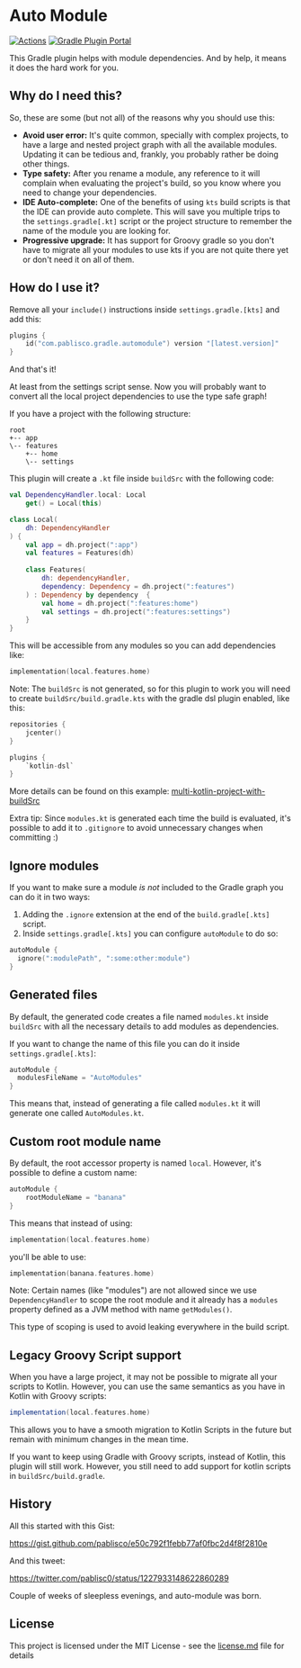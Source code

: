 # Auto Module

[![Actions](https://github.com/pablisco/auto-module/workflows/Publish/badge.svg)](https://github.com/pablisco/auto-module/actions) 
[![Gradle Plugin Portal](https://img.shields.io/maven-metadata/v/https/plugins.gradle.org/m2/com/pablisco/gradle/automodule/core/maven-metadata.xml.svg?label=Gradle)](https://plugins.gradle.org/plugin/com.pablisco.gradle.automodule)

This Gradle plugin helps with module dependencies. And by help, it means it does the hard work for you.

## Why do I need this?

So, these are some (but not all) of the reasons why you should use this:

 - __Avoid user error:__ It's quite common, specially with complex projects, to have a large and nested project graph with all the available modules. Updating it can be tedious and, frankly, you probably rather be doing other things.
 - __Type safety:__ After you rename a module, any reference to it will complain when evaluating the project's build, so you know where you need to change your dependencies.
 - __IDE Auto-complete:__ One of the benefits of using `kts` build scripts is that the IDE can provide auto complete. This will save you multiple trips to the `settings.gradle[.kt]` script or the project structure to remember the name of the module you are looking for.
 - __Progressive upgrade:__ It has support for Groovy gradle so you don't have to migrate all your modules to use kts if you are not quite there yet or don't need it on all of them.
 
## How do I use it?

Remove all your `include()` instructions inside `settings.gradle.[kts]` and add this:

```kotlin
plugins {
    id("com.pablisco.gradle.automodule") version "[latest.version]"
}
```

And that's it!

At least from the settings script sense. Now you will probably want to convert all the local project
dependencies to use the type safe graph!

If you have a project with the following structure:

```
root
+-- app
\-- features
    +-- home
    \-- settings
```

This plugin will create a `.kt` file inside `buildSrc` with the following code:

```kotlin
val DependencyHandler.local: Local
    get() = Local(this)

class Local(
    dh: DependencyHandler
) {
    val app = dh.project(":app")
    val features = Features(dh)
    
    class Features(
        dh: dependencyHandler,
        dependency: Dependency = dh.project(":features")
    ) : Dependency by dependency  {
        val home = dh.project(":features:home")
        val settings = dh.project(":features:settings")
    }
}
```

This will be accessible from any modules so you can add dependencies like:

```kotlin
implementation(local.features.home)
```

Note: The `buildSrc` is not generated, so for this plugin to work you will need to create
`buildSrc/build.gradle.kts` with the gradle dsl plugin enabled, like this:

```kotlin
repositories {
    jcenter()
}

plugins {
    `kotlin-dsl`
}
```
More details can be found on this example: [multi-kotlin-project-with-buildSrc](https://github.com/gradle/kotlin-dsl-samples/tree/master/samples/multi-kotlin-project-with-buildSrc)

Extra tip: Since `modules.kt` is generated each time the build is evaluated, it's possible to
add it to `.gitignore` to avoid unnecessary changes when committing :)

## Ignore modules

If you want to make sure a module *is not* included to the Gradle graph you can do it in two ways:

1. Adding the `.ignore` extension at the end of the `build.gradle[.kts]` script.
2. Inside `settings.gradle[.kts]` you can configure `autoModule` to do so:

```kotlin
autoModule {
  ignore(":modulePath", ":some:other:module")
}
```

## Generated files

By default, the generated code creates a file named `modules.kt` inside `buildSrc` with all the 
necessary details to add modules as dependencies.

If you want to change the name of this file you can do it inside `settings.gradle[.kts]`:

```kotlin
autoModule {
  modulesFileName = "AutoModules"
}
```

This means that, instead of generating a file called `modules.kt` it will generate one called 
`AutoModules.kt`.

## Custom root module name

By default, the root accessor property is named `local`. However, it's possible to define a custom name:

```kotlin
autoModule {
    rootModuleName = "banana"
}
```

This means that instead of using:

```kotlin
implementation(local.features.home)
```

you'll be able to use:

```kotlin
implementation(banana.features.home)
```

Note: Certain names (like "modules") are not allowed since we use `DependencyHandler`
to scope the root module and it already has a `modules` property defined as a JVM method 
with name `getModules()`. 

This type of scoping is used to avoid leaking everywhere in the build script.

## Legacy Groovy Script support

When you have a large project, it may not be possible to migrate all your scripts to Kotlin.
However, you can use the same semantics as you have in Kotlin with Groovy scripts:

```groovy
implementation(local.features.home)
```

This allows you to have a smooth migration to Kotlin Scripts in the future but remain with minimum 
changes in the mean time.

If you want to keep using Gradle with Groovy scripts, instead of Kotlin, this plugin will still
work. However, you still need to add support for kotlin scripts in `buildSrc/build.gradle`.

## History 

All this started with this Gist:

https://gist.github.com/pablisco/e50c792f1febb77af0fbc2d4f8f2810e

And this tweet:
 
https://twitter.com/pablisc0/status/1227933148622860289
 
Couple of weeks of sleepless evenings, and auto-module was born.

## License 

This project is licensed under the MIT License - see the [license.md](license.md) file for details
